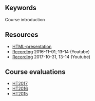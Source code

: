 ## Keywords
Course introduction

## Resources
- [HTML-presentation](https://rawgit.com/1dv022/syllabus/master/lectures/00/index.html#/)
- ~~[Recording](https://youtu.be/WhokAMMWFoA) 2016-11-01, 13-14 (Youtube)~~
- [Recording](https://youtu.be/xSnCqwnkIHc) 2017-10-31, 13-14 (Youtube)

## Course evaluations
- [HT2017](https://github.com/1dv022/syllabus/raw/master/evalutations/1DV022-HT17.pdf)
- [HT2016](https://github.com/1dv022/syllabus/raw/master/evalutations/1DV022-HT16.pdf)
- [HT2015](https://github.com/1dv022/syllabus/raw/master/evalutations/1DV022-HT15.pdf)

